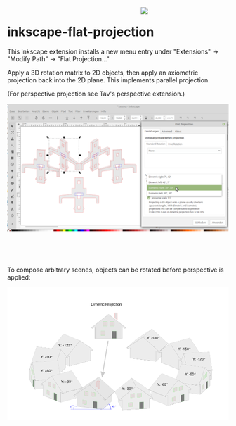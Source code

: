 <img align="right" src="https://raw.githubusercontent.com/jnweiger/inkscape-flat-projection/master/doc/wheel32.png" width="200" />

# inkscape-flat-projection

This inkscape extension installs a new menu entry under "Extensions" -> "Modify Path" -> "Flat Projection..."

Apply a 3D rotation matrix to 2D objects, then apply an axiometric projection back into the 2D plane.
This implements parallel projection.

(For perspective projection see Tav's perspective extension.)

![first success](doc/standard-projections.png)

<p><br>
  <p><br>

To compose arbitrary scenes, objects can be rotated before perspective is applied:

![first success](doc/ring-of-houses.png)
